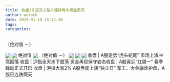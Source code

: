 ```yaml
---
title: 收盘|多空双方陷入僵持两市横盘震荡​
author: wetech
date: 2019-01-10 15:22:10
tags: 
categories: 
---
```

（绝对值 －）
<!-- more -->
<img align="center" border="0" src="http://invest-images-external.cbndata.org/5LiA6LSiQUJT/images/71dfeed4d33f8715e32615ca7bc5c4e423e3c7bb.jpeg" />
<img align="center" border="0" src="http://invest-images-external.cbndata.org/5LiA6LSiQUJT/images/0f65fbdf5518b24c9b48ed300ebee0917d4e169f.jpeg" />
绝对值
<img align="center" border="0" src="http://invest-images-external.cbndata.org/5LiA6LSiQUJT/images/8358de48cbadb24747f632ab2719eb4c6101108e.jpeg" />
（绝对值 －）
<img align="center" border="0" src="http://invest-images-external.cbndata.org/5LiA6LSiQUJT/images/2594e9cbf85dd57985d08f6903075ec7f25392e8.jpeg" />
 
<img align="center" border="0" src="http://invest-images-external.cbndata.org/5LiA6LSiQUJT/images/be7fa1e39c15a0b3600b928970c6c682bd07961c.jpeg" />
 
<img align="center" border="0" src="http://invest-images-external.cbndata.org/5LiA6LSiQUJT/images/58ad1113c16b7602388add3a0d918122a1a7515e.jpeg" />
收盘 | A股走势“虎头蛇尾” 市场上演冲高回落  
收盘 | 沪指全天水下震荡 资金再现保守姿态​
收盘 | A股喜迎“红周一” 春季躁动正式开启
收盘 | 沪指大涨2% A股再度上演“独立日”
军工、大金融难护盘，A股已连跌两天
